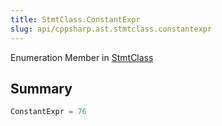 ```yaml
---
title: StmtClass.ConstantExpr
slug: api/cppsharp.ast.stmtclass.constantexpr
---
```

Enumeration Member in [StmtClass](/api/cppsharp/ast/stmtclass)

## Summary



```csharp
ConstantExpr = 76
```

